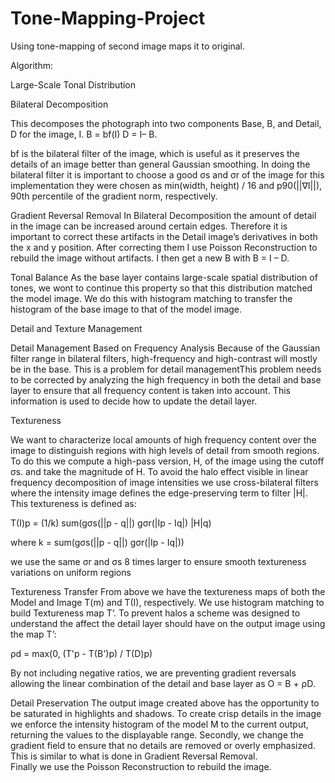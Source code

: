 Tone-Mapping-Project
====================

Using tone-mapping of second image maps it to original.

Algorithm:

Large-Scale Tonal Distribution

Bilateral Decomposition

This decomposes the photograph into two components Base, B, and Detail, D for the image, I.
B = bf(I) 
D = I– B.

bf is the bilateral filter of the image, which is useful as it preserves the details of an image better than general Gaussian smoothing. In doing the bilateral filter it is important to choose a good σs and σr of the image for this implementation they were chosen as min(width, height) / 16 and p90(||∇I||), 90th percentile of the gradient norm, respectively. 

Gradient Reversal Removal
 In Bilateral Decomposition the amount of detail in the image can be increased around certain edges. 
 Therefore it is important to correct these artifacts in the Detail image’s derivatives in both the x
 and y position. After correcting them I use Poisson Reconstruction to rebuild the image without 
 artifacts. I then get a new B with B = I – D.

Tonal Balance
As the base layer contains large-scale spatial distribution of tones, we wont to continue this property 
so that this distribution matched the model image. We do this with histogram matching to transfer the 
histogram of the base image to that of the model image.

Detail and Texture Management

Detail Management Based on Frequency Analysis
Because of the Gaussian filter range in bilateral filters, high-frequency and high-contrast will mostly 
be in the base. This is a problem for detail managementThis problem needs to be corrected by analyzing 
the high frequency in both the detail and base layer to ensure that all frequency content is taken into 
account. This information is used to decide how to update the detail layer.

Textureness

We want to characterize local amounts of high frequency content over the image to distinguish regions 
with high levels of detail from smooth regions. To do this we compute a high-pass version, H, of the 
image using the cutoff σs. and take the magnitude of H. To avoid the halo effect visible in linear 
frequency decomposition of image intensities we use cross-bilateral filters where the intensity image
defines the edge-preserving term to filter |H|. This textureness is defined as:

 T(I)p = (1/k) sum(gσs(||p - q||) gσr(|Ip - Iq|) |H|q)
 
 where k = sum(gσs(||p - q||) gσr(|Ip - Iq|))

we use the same σr and σs 8 times larger to ensure smooth textureness variations on uniform regions

Textureness Transfer
From above we have the textureness maps of both the Model and Image T(m) and T(I), respectively. 
We use histogram matching to build Textureness map T’. To prevent halos a scheme was designed to 
understand the affect the detail layer should have on the output image using the map T’:

ρd = max(0, (T'p - T(B')p) / T(D)p)

By not including negative ratios, we are preventing gradient reversals allowing the linear combination 
of the detail and base layer as O = B + ρD.

Detail Preservation
The output image created above has the opportunity to be saturated in highlights and shadows. To create 
crisp details in the image we enforce the intensity histogram of the model M to the current output, 
returning the values to the displayable range. Secondly, we change the gradient field to ensure that no 
details are removed or overly emphasized. This is similar to what is done in Gradient Reversal Removal.  
Finally we use the Poisson Reconstruction to rebuild the image.

